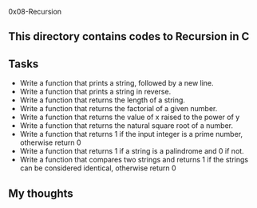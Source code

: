 0x08-Recursion

## This directory contains codes to Recursion in C

## Tasks
- Write a function that prints a string, followed by a new line.
- Write a function that prints a string in reverse.
- Write a function that returns the length of a string.
- Write a function that returns the factorial of a given number.
- Write a function that returns the value of x raised to the power of y
- Write a function that returns the natural square root of a number.
- Write a function that returns 1 if the input integer is a prime number, otherwise return 0
- Write a function that returns 1 if a string is a palindrome and 0 if not.
- Write a function that compares two strings and returns 1 if the strings can be considered identical, otherwise return 0

## My thoughts
